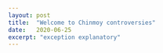 ```yaml
---
layout: post
title:  "Welcome to Chinmoy controversies"
date:   2020-06-25
excerpt: "exception explanatory"
---
```

